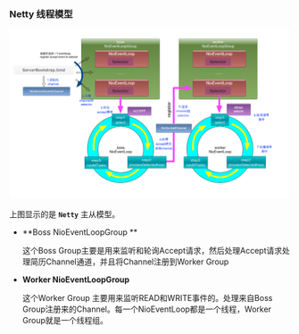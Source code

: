 ### Netty 线程模型

![线程模型](https://github.com/mxsm/document/blob/master/image/netty/NettyServer%E5%A4%84%E7%90%86%E8%BF%9E%E6%8E%A5%E7%9A%84%E7%A4%BA%E6%84%8F%E5%9B%BE.png?raw=true)

上图显示的是 **`Netty`** 主从模型。

- **Boss NioEventLoopGroup ** 

  这个Boss Group主要是用来监听和轮询Accept请求，然后处理Accept请求处理简历Channel通道，并且将Channel注册到Worker Group

- **Worker NioEventLoopGroup**

  这个Worker Group 主要用来监听READ和WRITE事件的。处理来自Boss Group注册来的Channel。每一个NioEventLoop都是一个线程，Worker Group就是一个线程组。

  